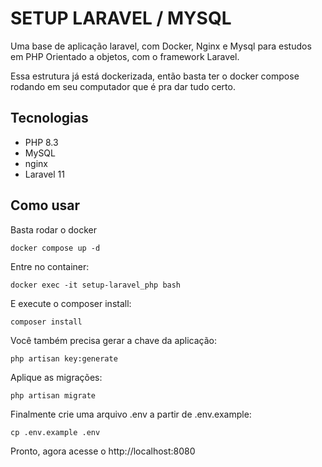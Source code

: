 # SETUP LARAVEL / MYSQL

Uma base de aplicação laravel, com Docker, Nginx e Mysql para estudos em PHP Orientado a objetos, com o framework Laravel.

Essa estrutura já está dockerizada, então basta ter o docker compose rodando em seu computador que é pra dar tudo certo.

## Tecnologias

- PHP 8.3
- MySQL
- nginx
- Laravel 11

## Como usar

Basta rodar o docker

`docker compose up -d`

Entre no container:

`docker exec -it setup-laravel_php bash`

E execute o composer install:

`composer install`

Você também precisa gerar a chave da aplicação:

`php artisan key:generate`

Aplique as migrações:

`php artisan migrate`

Finalmente crie uma arquivo .env a partir de .env.example:

`cp .env.example .env`

Pronto, agora acesse o http://localhost:8080
